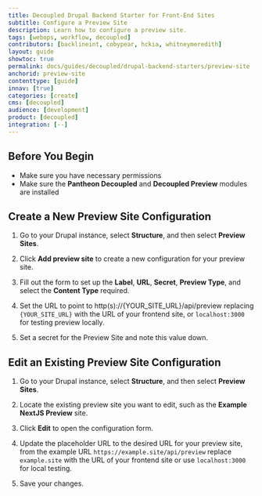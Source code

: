 ```yaml
---
title: Decoupled Drupal Backend Starter for Front-End Sites
subtitle: Configure a Preview Site
description: Learn how to configure a preview site.
tags: [webops, workflow, decoupled]
contributors: [backlineint, cobypear, hckia, whitneymeredith]
layout: guide
showtoc: true
permalink: docs/guides/decoupled/drupal-backend-starters/preview-site
anchorid: preview-site
contenttype: [guide]
innav: [true]
categories: [create]
cms: [decoupled]
audience: [development]
product: [decoupled]
integration: [--]
---
```


## Before You Begin

- Make sure you have necessary permissions
- Make sure the **Pantheon Decoupled** and **Decoupled Preview** modules are installed

## Create a New Preview Site Configuration

1. Go to your Drupal instance, select **Structure**, and then select **Preview Sites**.

1. Click **Add preview site** to create a new configuration for your preview
   site.

1. Fill out the form to set up the **Label**, **URL**, **Secret**, **Preview Type**, and select the **Content Type** required.

1. Set the URL to point to http(s)://{YOUR_SITE_URL}/api/preview replacing
   `{YOUR_SITE_URL}` with the URL of your frontend site, or `localhost:3000` for testing preview locally.

1. Set a secret for the Preview Site and note this value down.

## Edit an Existing Preview Site Configuration

1. Go to your Drupal instance, select **Structure**, and then select **Preview Sites**.

1. Locate the existing preview site you want to edit, such as the **Example NextJS Preview** site.

1. Click **Edit** to open the configuration form.

1. Update the placeholder URL to the desired URL for your preview site, from the example URL `https://example.site/api/preview` replace `example.site` with the URL of your frontend site or use `localhost:3000` for local testing.

1. Save your changes.
